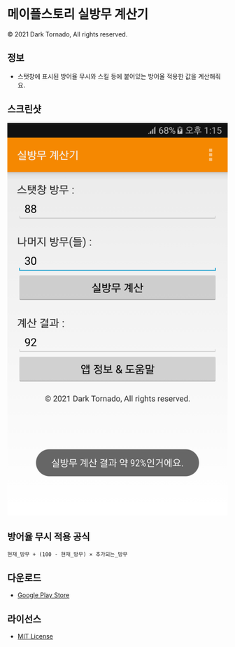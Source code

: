 # 메이플스토리 실방무 계산기

© 2021 Dark Tornado, All rights reserved.

## 정보
* 스탯창에 표시된 방어율 무시와 스킬 등에 붙어있는 방어율 적용한 값을 계산해줘요.

## 스크린샷
<img src="https://raw.githubusercontent.com/DarkTornado/MapleIgnoreDEFCalc/main/Screenshot.png">

## 방어율 무시 적용 공식
`현재_방무 + (100 - 현재_방무) × 추가되는_방무`

## 다운로드
* [Google Play Store](https://play.google.com/store/apps/details?id=com.darktornado.mapleignoredefcalc)

## 라이선스
* [MIT License](https://github.com/DarkTornado/MapleIgnoreDEFCalc/blob/main/LICENSE)
